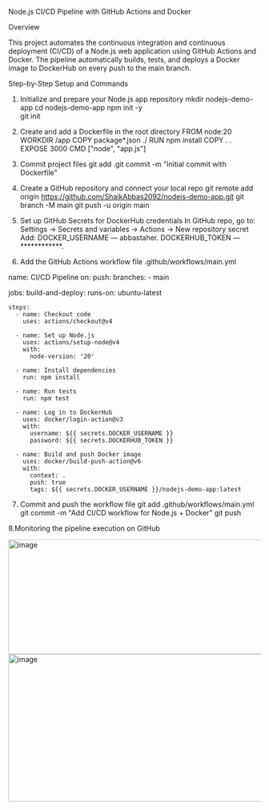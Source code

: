 Node.js CI/CD Pipeline with GitHub Actions and Docker


Overview

This project automates the continuous integration and continuous deployment (CI/CD) of a Node.js web application using GitHub Actions and Docker. The pipeline automatically builds, tests, and deploys a Docker image to DockerHub on every push to the main branch.

Step-by-Step Setup and Commands

1. Initialize and prepare your Node.js app repository
mkdir nodejs-demo-app
cd nodejs-demo-app
npm init -y           
git init
     
2. Create and add a Dockerfile in the root directory
FROM node:20
WORKDIR /app
COPY package*.json ./
RUN npm install
COPY . .
EXPOSE 3000
CMD ["node", "app.js"]

3. Commit project files
git add .git commit -m "Initial commit with Dockerfile"


4. Create a GitHub repository and connect your local repo
git remote add origin https://github.com/ShaikAbbas2092/nodejs-demo-app.git
git branch -M main
git push -u origin main

6. Set up GitHub Secrets for DockerHub credentials
In GitHub repo, go to:
Settings → Secrets and variables → Actions → New repository secret
Add:
DOCKER_USERNAME — abbastaher.
DOCKERHUB_TOKEN — ************.


7. Add the GitHub Actions workflow file .github/workflows/main.yml

name: CI/CD Pipeline
on:
  push:
    branches:
      - main

jobs:
  build-and-deploy:
    runs-on: ubuntu-latest

    steps:
      - name: Checkout code
        uses: actions/checkout@v4

      - name: Set up Node.js
        uses: actions/setup-node@v4
        with:
          node-version: '20'

      - name: Install dependencies
        run: npm install

      - name: Run tests
        run: npm test

      - name: Log in to DockerHub
        uses: docker/login-action@v3
        with:
          username: ${{ secrets.DOCKER_USERNAME }}
          password: ${{ secrets.DOCKERHUB_TOKEN }}

      - name: Build and push Docker image
        uses: docker/build-push-action@v6
        with:
          context: .
          push: true
          tags: ${{ secrets.DOCKER_USERNAME }}/nodejs-demo-app:latest

          
7. Commit and push the workflow file
git add .github/workflows/main.yml
git commit -m "Add CI/CD workflow for Node.js + Docker"
git push


8.Monitoring the pipeline execution on GitHub

<img width="691" height="229" alt="image" src="https://github.com/user-attachments/assets/a8083441-3fb4-48bb-a944-c456ea200323" />
<img width="692" height="295" alt="image" src="https://github.com/user-attachments/assets/433a4415-4f66-41c5-acab-08e2fb97bdb8" />






